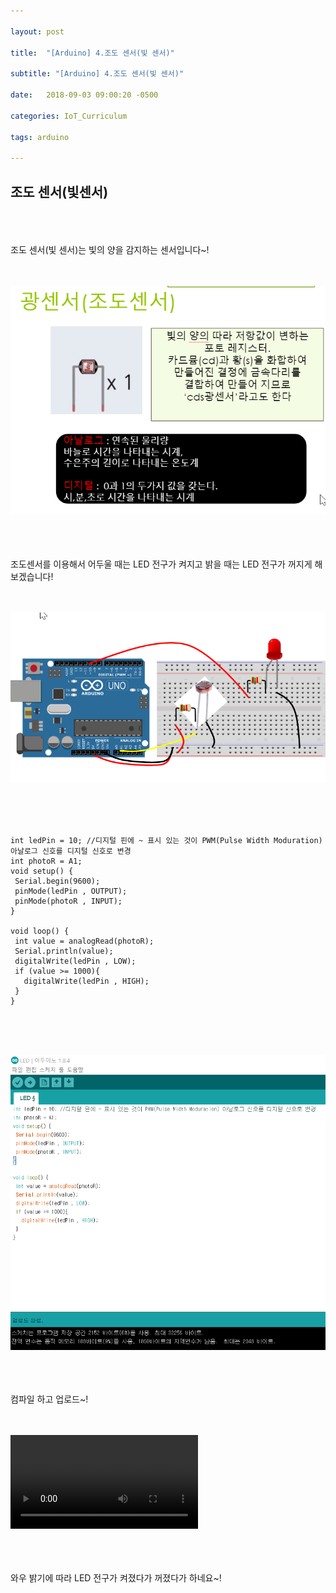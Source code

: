 ```yaml
---

layout: post

title:  "[Arduino] 4.조도 센서(빛 센서)"

subtitle: "[Arduino] 4.조도 센서(빛 센서)"

date:   2018-09-03 09:00:20 -0500

categories: IoT_Curriculum

tags: arduino

---
```


## 조도 센서(빛센서)

<br>
<br>
<br>
조도 센서(빛 센서)는 빛의 양을 감지하는 센서입니다~!
<br>
<br>
<br>

![image](/image/Arduino_image/Arduino_image_19.png)

<br>
<br>
<br>
조도센서를 이용해서 어두울 때는 LED 전구가 켜지고 밝을 때는 LED 전구가 꺼지게 해보겠습니다!
<br>
<br>
<br>

![image](/image/Arduino_image/Arduino_image_20.png)

<br>
<br>
<br>

```
int ledPin = 10; //디지털 핀에 ~ 표시 있는 것이 PWM(Pulse Width Moduration) 아날로그 신호를 디지털 신호로 변경
int photoR = A1;
void setup() {
 Serial.begin(9600);
 pinMode(ledPin , OUTPUT);
 pinMode(photoR , INPUT);
}

void loop() {
 int value = analogRead(photoR);
 Serial.println(value);
 digitalWrite(ledPin , LOW);
 if (value >= 1000){
   digitalWrite(ledPin , HIGH);
 }
}
```

<br>
<br>
<br>

![image](/image/Arduino_image/Arduino_image_21.png)

<br>
<br>
<br>
컴파일 하고 업로드~!
<br>
<br>
<br>

<video src="/image/Arduino_image/Arduino_video_06.mp4" controls autoplay></video>

<br>
<br>
<br>
와우 밝기에 따라 LED 전구가 켜졌다가 꺼졌다가 하네요~!


